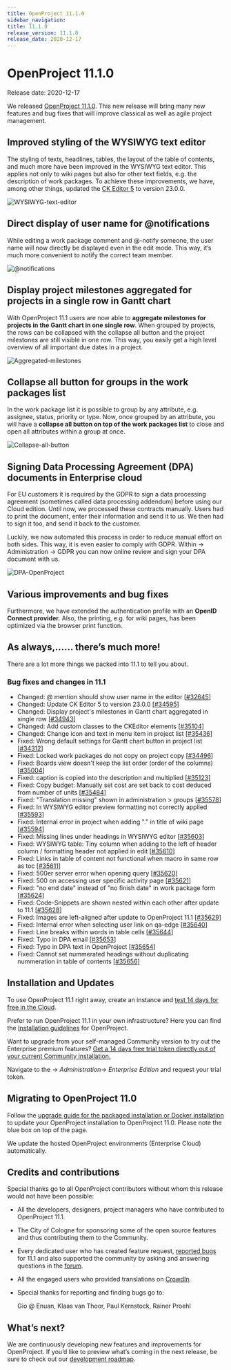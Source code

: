 ```yaml
---
title: OpenProject 11.1.0
sidebar_navigation:
title: 11.1.0
release_version: 11.1.0
release_date: 2020-12-17
---
```



# OpenProject 11.1.0

Release date: 2020-12-17

We released [OpenProject 11.1.0](https://community.openproject.com/versions/1424).
This new release will bring many new features and bug fixes that will improve classical as well as agile project management. 

## Improved styling of the WYSIWYG text editor

The styling of texts, headlines, tables, the layout of the table of  contents, and much more have been improved in the WYSIWYG text editor.  This applies not only to wiki pages but also for other text fields, e.g. the description of work packages. To achieve these improvements, we  have, among other things, updated the [CK Editor 5](https://ckeditor.com/ckeditor-5/) to version 23.0.0.

![WYSIWYG-text-editor](WYSIWYG-text-editor.png)

## Direct display of user name for @notifications

While editing a work package comment and @-notify someone, the user  name will now directly be displayed even in the edit mode. This way,  it’s much more convenient to notify the correct team member.

![@notifications](@notifications.png)

## Display project milestones aggregated for projects in a single row in Gantt chart

With OpenProject 11.1 users are now able to **aggregate milestones for projects in the Gantt chart in one single row**. When grouped by projects, the rows can be collapsed with the collapse  all button and the project milestones are still visible in one row. This way, you easily get a high level overview of all important due dates in a project.

![Aggregated-milestones](Aggregated-milestones.png)

## Collapse all button for groups in the work packages list

In the work package list it is possible to group by any attribute,  e.g. assignee, status, priority or type. Now, once grouped by an  attribute, you will have a **collapse all button on top of the work packages list** to close and open all attributes within a group at once.

![Collapse-all-button](Collapse-all-button.png)

## Signing Data Processing Agreement (DPA) documents in Enterprise cloud

For EU customers it is required by the GDPR to sign a data processing agreement (sometimes called data processing addendum) before using our Cloud edition. Until now, we processed these contracts manually. Users had to print the document, enter their information and send it to us. We then had to sign it too, and send it back to the customer.

Luckily, we now automated this process in order to reduce manual effort on both sides. This way, it is even easier to comply with GDPR. Within -> Administration -> GDPR you can now online review and sign your DPA document with us.

![DPA-OpenProject](DPA-OpenProject.png)



## Various improvements and bug fixes

Furthermore, we have extended the authentication profile with an **OpenID Connect provider.** Also, the printing, e.g. for wiki pages, has been optimized via the browser print function.

## As always,…… there’s much more!

There are a lot more things we packed into 11.1 to tell you about.

### Bug fixes and changes in 11.1

- Changed: @ mention should show user name in the editor \[[#32645](https://community.openproject.com/wp/32645)\]
- Changed: Update CK Editor 5 to version 23.0.0 \[[#34595](https://community.openproject.com/wp/34595)\]
- Changed: Display project's milestones in Gantt chart aggregated in single row \[[#34943](https://community.openproject.com/wp/34943)\]
- Changed: Add custom classes to the CKEditor elements \[[#35104](https://community.openproject.com/wp/35104)\]
- Changed: Change icon and text in menu item in project list \[[#35436](https://community.openproject.com/wp/35436)\]
- Fixed: Wrong default settings for Gantt chart button in project list \[[#34312](https://community.openproject.com/wp/34312)\]
- Fixed: Locked work packages do not copy on project copy \[[#34496](https://community.openproject.com/wp/34496)\]
- Fixed: Boards view doesn't keep the list order (order of the columns) \[[#35004](https://community.openproject.com/wp/35004)\]
- Fixed: caption is copied into the description and multiplied \[[#35123](https://community.openproject.com/wp/35123)\]
- Fixed: Copy budget: Manually set cost are set back to cost deduced from number of units \[[#35484](https://community.openproject.com/wp/35484)\]
- Fixed: "Translation missing" shown in administration > groups \[[#35578](https://community.openproject.com/wp/35578)\]
- Fixed: In WYSIWYG editor preview formatting not correctly applied \[[#35593](https://community.openproject.com/wp/35593)\]
- Fixed: Internal error in project when adding "." in title of wiki page \[[#35594](https://community.openproject.com/wp/35594)\]
- Fixed: Missing lines under headings in WYSIWYG editor \[[#35603](https://community.openproject.com/wp/35603)\]
- Fixed: WYSIWYG table: Tiny column when adding to the left of header column / formatting header not applied in edit \[[#35610](https://community.openproject.com/wp/35610)\]
- Fixed: Links in table of content not functional when macro in same row as toc \[[#35611](https://community.openproject.com/wp/35611)\]
- Fixed: 500er server error when opening query \[[#35620](https://community.openproject.com/wp/35620)\]
- Fixed: 500 on accessing user specific activity page \[[#35621](https://community.openproject.com/wp/35621)\]
- Fixed: "no end date" instead of "no finish date" in work package form \[[#35624](https://community.openproject.com/wp/35624)\]
- Fixed: Code-Snippets are shown nested within each other after update to 11.1 \[[#35628](https://community.openproject.com/wp/35628)\]
- Fixed: Images are left-aligned after update to OpenProject 11.1 \[[#35629](https://community.openproject.com/wp/35629)\]
- Fixed: Internal error when selecting user link on qa-edge \[[#35640](https://community.openproject.com/wp/35640)\]
- Fixed: Line breaks within words in table cells \[[#35644](https://community.openproject.com/wp/35644)\]
- Fixed: Typo in DPA email \[[#35653](https://community.openproject.com/wp/35653)\]
- Fixed: Typo in DPA text in OpenProject \[[#35654](https://community.openproject.com/wp/35654)\]
- Fixed: Cannot set nummerated headings without duplicating nummeration in table of contents \[[#35656](https://community.openproject.com/wp/35656)\]

## Installation and Updates

To use OpenProject 11.1 right away, create an instance and [test 14 days for free in the Cloud](https://start.openproject.com/).

Prefer to run OpenProject 11.1 in your own infrastructure?
Here you can find the [Installation guidelines](../../installation-and-operations) for OpenProject.

Want to upgrade from your self-managed Community version to try out the Enterprise premium features? [Get a 14 days free trial token directly out of your current Community installation.](https://www.openproject.org/enterprise-edition-upgrade-test-free/)

Navigate to the -> *Administration*-> *Enterprise Edition* and request your trial token.

## Migrating to OpenProject 11.0

Follow the [upgrade guide for the packaged installation or Docker installation](../../installation-and-operations/operation/upgrading/) to update your OpenProject installation to OpenProject 11.0. Please note the blue box on top of the page.

We update the hosted OpenProject environments (Enterprise Cloud) automatically.

## Credits and contributions

Special thanks go to all OpenProject contributors without whom this release would not have been possible:

- All the developers, designers, project managers who have contributed to OpenProject 11.1.

- The City of Cologne for sponsoring some of the open source features and thus contributing them to the Community.

- Every dedicated user who has created feature request, [reported bugs](../../development/report-a-bug/) for 11.1 and also supported the community by asking and answering questions in the [forum](https://community.openproject.org/projects/openproject/boards).

- All the engaged users who provided translations on [CrowdIn](https://crowdin.com/projects/opf).

- Special thanks for reporting and finding bugs go to:

  Gio @ Enuan, Klaas van Thoor, Paul Kernstock, Rainer Proehl

## What’s next?

We are continuously developing new features and improvements for  OpenProject. If you’d like to preview what’s coming in the next release, be sure to check out our [development roadmap](https://community.openproject.com/projects/openproject/work_packages?query_id=918).